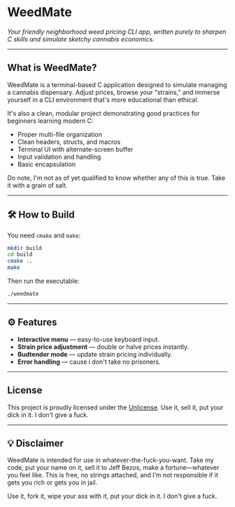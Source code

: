 # WeedMate

*Your friendly neighborhood weed pricing CLI app, written purely to sharpen C skills and simulate sketchy cannabis economics.*

---

## What is WeedMate?

WeedMate is a terminal-based C application designed to simulate managing a cannabis dispensary. Adjust prices, browse your "strains," and immerse yourself in a CLI environment that's more educational than ethical.

It's also a clean, modular project demonstrating good practices for beginners learning modern C:

- Proper multi-file organization
- Clean headers, structs, and macros
- Terminal UI with alternate-screen buffer
- Input validation and handling
- Basic encapsulation

Do note, I'm not as of yet qualified to know whether any of this is true. Take it with a grain of salt.

---

## 🛠️ How to Build

You need `cmake` and `make`:

```bash
mkdir build
cd build
cmake ..
make
```

Then run the executable:

```bash
./weedmate
```

---

## ⚙️ Features

- **Interactive menu** — easy-to-use keyboard input.
- **Strain price adjustment** — double or halve prices instantly.
- **Budtender mode** — update strain pricing individually.
- **Error handling** — cause i don't take no prisoners.

---

## License

This project is proudly licensed under the [Unlicense](LICENSE). Use it, sell it, put your dick in it. I don't give a fuck.

---

## 💡 Disclaimer

WeedMate is intended for use in whatever-the-fuck-you-want. Take my code, put your name on it, sell it to Jeff Bezos, make a fortune—whatever you feel like. This is free, no strings attached, and I’m not responsible if it gets you rich or gets you in jail. 

Use it, fork it, wipe your ass with it, put your dick in it. I don't give a fuck.